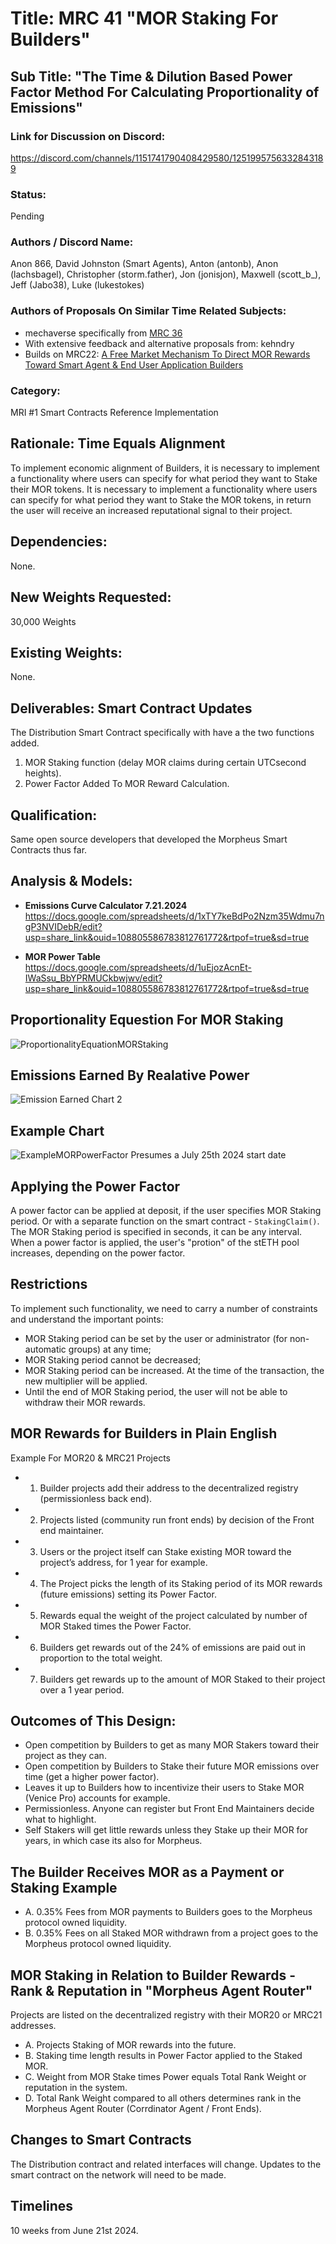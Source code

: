 # Title: MRC 41 "MOR Staking For Builders"
## Sub Title: "The Time & Dilution Based Power Factor Method For Calculating Proportionality of Emissions"

### Link for Discussion on Discord: 
https://discord.com/channels/1151741790408429580/1251995756332843189

### Status: 
Pending

### Authors / Discord Name: 
Anon 866, David Johnston (Smart Agents), Anton (antonb), Anon (lachsbagel), Christopher (storm.father), Jon (jonisjon), Maxwell (scott_b_), Jeff (Jabo38), Luke (lukestokes)   

### Authors of Proposals On Similar Time Related Subjects: 
- mechaverse specifically from [MRC 36](/CLOSED/MRC36.md)
- With extensive feedback and alternative proposals from: kehndry
- Builds on MRC22: [A Free Market Mechanism To Direct MOR Rewards Toward Smart Agent & End User Application Builders](https://github.com/MorpheusAIs/MRC/blob/main/IN%20PROGRESS/MRC22.md)

### Category: 
MRI #1 Smart Contracts Reference Implementation

## Rationale: Time Equals Alignment
To implement economic alignment of Builders, it is necessary to implement a functionality where users can specify for what period they want to Stake their MOR tokens. It is necessary to implement a functionality where users can specify for what period they want to Stake the MOR tokens, in return the user will receive an increased reputational signal to their project.

## Dependencies: 
None.

## New Weights Requested: 
30,000 Weights

## Existing Weights: 
None.

## Deliverables: Smart Contract Updates 
The Distribution Smart Contract specifically with have a the two functions added.
1. MOR Staking function (delay MOR claims during certain UTCsecond heights).
2. Power Factor Added To MOR Reward Calculation.

## Qualification:
Same open source developers that developed the Morpheus Smart Contracts thus far.

## Analysis & Models:
- **Emissions Curve Calculator 7.21.2024**
https://docs.google.com/spreadsheets/d/1xTY7keBdPo2Nzm35Wdmu7ngP3NVIDebR/edit?usp=share_link&ouid=108805586783812761772&rtpof=true&sd=true

- **MOR Power Table**
https://docs.google.com/spreadsheets/d/1uEjozAcnEt-IWaSsu_BbYPRMUCkbwjwv/edit?usp=share_link&ouid=108805586783812761772&rtpof=true&sd=true

## Proportionality Equestion For MOR Staking
![ProportionalityEquationMORStaking](https://github.com/MorpheusAIs/MRC/assets/1563345/da21a701-60e7-4aba-87c1-dfe9278000bd)

## Emissions Earned By Realative Power
![Emission Earned Chart 2](https://github.com/MorpheusAIs/MRC/assets/1563345/88608be1-3199-48d0-8e08-2d7de633e241)

## Example Chart
![ExampleMORPowerFactor](https://github.com/MorpheusAIs/MRC/assets/1563345/8ff10a90-cdd3-4d65-9915-59f20fc55dbf)
Presumes a July 25th 2024 start date

## Applying the Power Factor
A power factor can be applied at deposit, if the user specifies MOR Staking period. Or with a separate function on the smart contract - `StakingClaim()`.  
The MOR Staking period is specified in seconds, it can be any interval. 
When a power factor is applied, the user's "protion" of the stETH pool increases, depending on the power factor.

## Restrictions
To implement such functionality, we need to carry a number of constraints and understand the important points:

- MOR Staking period can be set by the user or administrator (for non-automatic groups) at any time;
- MOR Staking period cannot be decreased; 
- MOR Staking period can be increased. At the time of the transaction, the new multiplier will be applied.
- Until the end of MOR Staking period, the user will not be able to withdraw their MOR rewards.

## MOR Rewards for Builders in Plain English
Example For MOR20 & MRC21 Projects
- 1. Builder projects add their address to the decentralized registry (permissionless back end).
- 2. Projects listed (community run front ends) by decision of the Front end maintainer.
- 3. Users or the project itself can Stake existing MOR toward the project’s address, for 1 year for example.
- 4. The Project picks the length of its Staking period of its MOR rewards (future emissions) setting its Power Factor.
- 5. Rewards equal the weight of the project calculated by number of MOR Staked times the Power Factor.
- 6. Builders get rewards out of the 24% of emissions are paid out in proportion to the total weight.
- 7. Builders get rewards up to the amount of MOR Staked to their project over a 1 year period.

## Outcomes of This Design:
- Open competition by Builders to get as many MOR Stakers toward their project as they can.
- Open competition by Builders to Stake their future MOR emissions over time (get a higher power factor).
- Leaves it up to Builders how to incentivize their users to Stake MOR (Venice Pro) accounts for example.
- Permissionless. Anyone can register but Front End Maintainers decide what to highlight.
- Self Stakers will get little rewards unless they Stake up their MOR for years, in which case its also for Morpheus.

## The Builder Receives MOR as a Payment or Staking Example
- A. 0.35% Fees from MOR payments to Builders goes to the Morpheus protocol owned liquidity.
- B. 0.35% Fees on all Staked MOR withdrawn from a project goes to the Morpheus protocol owned liquidity.

## MOR Staking in Relation to Builder Rewards - Rank & Reputation in "Morpheus Agent Router"
Projects are listed on the decentralized registry with their MOR20 or MRC21 addresses.
- A. Projects Staking of MOR rewards into the future.
- B. Staking time length results in Power Factor applied to the Staked MOR. 
- C. Weight from MOR Stake times Power equals Total Rank Weight or reputation in the system.
- D. Total Rank Weight compared to all others determines rank in the Morpheus Agent Router (Corrdinator Agent / Front Ends).

## Changes to Smart Contracts
The Distribution contract and related interfaces will change. Updates to the smart contract on the network will need to be made.

## Timelines
10 weeks from June 21st 2024.
